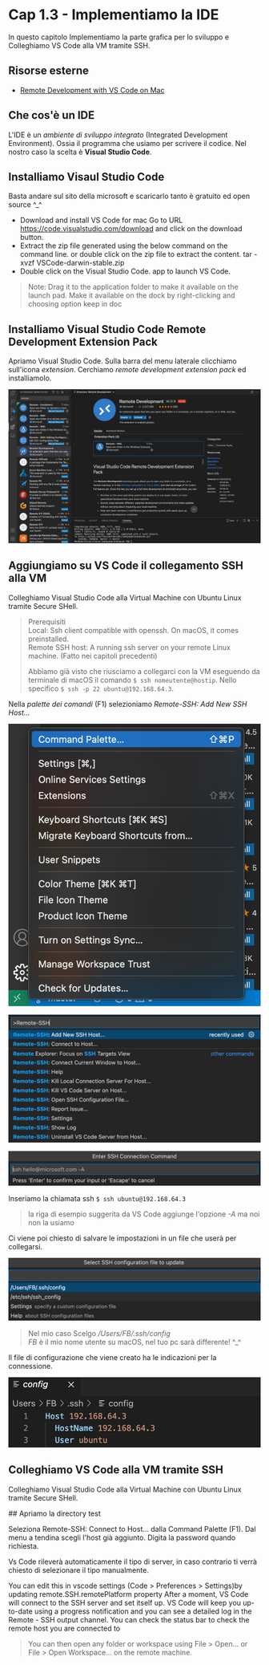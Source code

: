 # <a name="top"></a> Cap 1.3 - Implementiamo la IDE

In questo capitolo Implementiamo la parte grafica per lo sviluppo e Colleghiamo VS Code alla VM tramite SSH.



## Risorse esterne

- [Remote Development with VS Code on Mac](https://medium.com/macoclock/remote-development-with-vscode-on-mac-in-simple-5-steps-6ae100938d67)



## Che cos'è un IDE

L'IDE è un *ambiente di sviluppo integrato* (Integrated Development Environment). Ossia il programma che usiamo per scrivere il codice. Nel nostro caso la scelta è **Visual Studio Code**.


## Installiamo Visaul Studio Code

Basta andare sul sito della microsoft e scaricarlo tanto è gratuito ed open source ^_^

- Download and install VS Code for mac
    Go to URL https://code.visualstudio.com/download and click on the download button.
- Extract the zip file generated using the below command on the command line. or double click on the zip file to extract the content.
    tar -xvzf VSCode-darwin-stable.zip
- Double click on the Visual Studio Code. app to launch VS Code.

> Note: Drag it to the application folder to make it available on the launch pad. Make it available on the dock by right-clicking and choosing option keep in doc



## Installiamo Visual Studio Code Remote Development Extension Pack

Apriamo Visual Studio Code. Sulla barra del menu laterale clicchiamo sull'icona *extension*. Cerchiamo *remote development extension pack* ed installiamolo.

![fig01](https://github.com/flaviobordonidev/leanpubabrandnewcms/blob/master/01-base/01-new_app_with_ubuntu_multipass/03_fig01-install_remote_development_pack.png)



## Aggiungiamo su VS Code il collegamento SSH alla VM

Colleghiamo Visual Studio Code alla Virtual Machine con Ubuntu Linux tramite Secure SHell.

> Prerequisiti <br/>
> Local: Ssh client compatible with openssh. On macOS, it comes preinstalled. <br/>
> Remote SSH host: A running ssh server on your remote Linux machine. (Fatto nei capitoli precedenti)
>
> Abbiamo già visto che riusciamo a collegarci con la VM eseguendo da terminale di macOS il comando `$ ssh nomeutente@hostip`. Nello specifico `$ ssh -p 22 ubuntu@192.168.64.3`.



Nella *palette dei comandi* (F1) selezioniamo *Remote-SSH: Add New SSH Host…*

![fig02](https://github.com/flaviobordonidev/leanpubabrandnewcms/blob/master/01-base/01-new_app_with_ubuntu_multipass/03_fig02-command_palette.png)

![fig03](https://github.com/flaviobordonidev/leanpubabrandnewcms/blob/master/01-base/01-new_app_with_ubuntu_multipass/03_fig03-remote_ssh_add_new.png)

![fig04](https://github.com/flaviobordonidev/leanpubabrandnewcms/blob/master/01-base/01-new_app_with_ubuntu_multipass/03_fig04-remote_ssh_password.png)

Inseriamo la chiamata ssh `$ ssh ubuntu@192.168.64.3`

> la riga di esempio suggerita da VS Code aggiunge l'opzione *-A* ma noi non la usiamo

Ci viene poi chiesto di salvare le impostazioni in un file che userà per collegarsi.

![fig05](https://github.com/flaviobordonidev/leanpubabrandnewcms/blob/master/01-base/01-new_app_with_ubuntu_multipass/03_fig05-remote_ssh_select_config.png)

> Nel mio caso Scelgo */Users/FB/.ssh/config* <br/>
> *FB* è il mio nome utente su macOS, nel tuo pc sarà differente! ^_^

Il file di configurazione che viene creato ha le indicazioni per la connessione.

![fig06](https://github.com/flaviobordonidev/leanpubabrandnewcms/blob/master/01-base/01-new_app_with_ubuntu_multipass/03_fig06-remote_ssh_config_file.png)



## Colleghiamo VS Code alla VM tramite SSH

Colleghiamo Visual Studio Code alla Virtual Machine con Ubuntu Linux tramite Secure SHell.



## Apriamo la directory test

Seleziona Remote-SSH: Connect to Host... dalla Command Palette (F1). Dal menu a tendina scegli l'host già aggiunto. Digita la password quando richiesta.

Vs Code rileverà automaticamente il tipo di server, in caso contrario ti verrà chiesto di selezionare il tipo manualmente.


You can edit this in vscode settings (Code > Preferences > Settings)by updating remote.SSH.remotePlatform property
After a moment, VS Code will connect to the SSH server and set itself up. VS Code will keep you up-to-date using a progress notification and you can see a detailed log in the Remote - SSH output channel. You can check the status bar to check the remote host you are connected to

> You can then open any folder or workspace using File > Open… or File > Open Workspace… on the remote machine.

